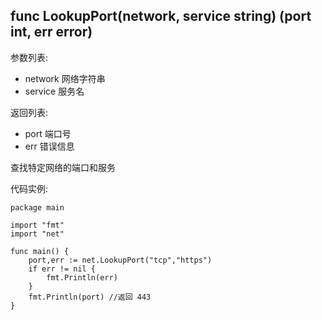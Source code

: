 ## func LookupPort(network, service string) (port int, err error)

参数列表:

- network 网络字符串
- service 服务名

返回列表:

- port 端口号
- err 错误信息

查找特定网络的端口和服务

代码实例:

	package main
	
	import "fmt"
	import "net"
	
	func main() {
		port,err := net.LookupPort("tcp","https")
		if err != nil {
			fmt.Println(err)
		}
		fmt.Println(port) //返回 443
	}